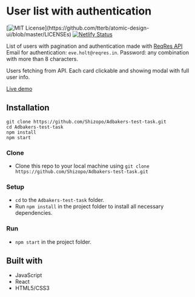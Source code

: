 # User list with authentication

[![MIT License](https://img.shields.io/apm/l/atomic-design-ui.svg?)](https://github.com/tterb/atomic-design-ui/blob/master/LICENSEs)
[![Netlify Status](https://api.netlify.com/api/v1/badges/2a2674fb-cad1-4c82-9020-0ddd70261fd5/deploy-status)](https://app.netlify.com/sites/determined-ride-8515b5/deploys)

List of users with pagination and authentication made with [ReqRes API](https://reqres.in/api/)
Email for authentication: `eve.holt@reqres.in`.
Password: any combination with more than 8 characters.

Users fetching from API. Each card clickable and showing modal with full user info.

[Live demo](https://determined-ride-8515b5.netlify.com/)

## Installation

```
git clone https://github.com/Shizopo/Adbakers-test-task.git
cd Adbakers-test-task
npm install
npm start
```

### Clone

- Clone this repo to your local machine using `git clone https://github.com/Shizopo/Adbakers-test-task.git`

### Setup

- `cd` to the `Adbakers-test-task` folder.
- Run `npm install` in the project folder to install all necessary dependencies.

### Run

- `npm start` in the project folder.

## Built with

- JavaScript
- React
- HTML5/CSS3
